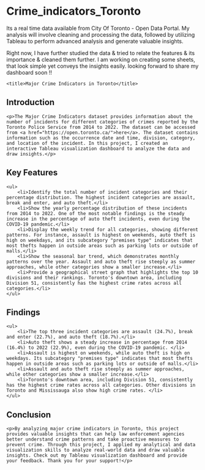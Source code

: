 # Crime_indicators_Toronto
Its a real time data available from City Of Toronto - Open Data Portal. My analysis will involve cleaning and processing the data, followed by utilizing Tableau to perform advanced analysis and generate valuable insights.

Right now, I have further studied the data & tried to relate the features & its importance & cleaned them further.
I am working on creating some sheets, that look simple yet conveys the insights easily. looking forward to share my dashboard soon !!



	<title>Major Crime Indicators in Toronto</title>

## Introduction
	<p>The Major Crime Indicators dataset provides information about the number of incidents for different categories of crimes reported by the Toronto Police Service from 2014 to 2022. The dataset can be accessed from <a href="https://open.toronto.ca/">here</a>. The dataset contains information such as the occurrence date and time, division, category, and location of the incident. In this project, I created an interactive Tableau visualization dashboard to analyze the data and draw insights.</p>

## Key Features
	<ul>
		<li>Identify the total number of incident categories and their percentage distribution. The highest incident categories are assault, break and enter, and auto theft.</li>
		<li>Show the yearly percentage distribution of these incidents from 2014 to 2022. One of the most notable findings is the steady increase in the percentage of auto theft incidents, even during the COVID-19 pandemic.</li>
		<li>Display the weekly trend for all categories, showing different patterns. For instance, assault is highest on weekends, auto theft is high on weekdays, and its subcategory "premises type" indicates that most thefts happen in outside areas such as parking lots or outside of malls.</li>
		<li>Show the seasonal bar trend, which demonstrates monthly patterns over the year. Assault and auto theft rise steeply as summer approaches, while other categories show a smaller increase.</li>
		<li>Provide a geographical street graph that highlights the top 10 divisions and their rankings. Toronto's downtown area, including Division 51, consistently has the highest crime rates across all categories.</li>
	</ul>

## Findings</h1>
	<ul>
		<li>The top three incident categories are assault (24.7%), break and enter (22.7%), and auto theft (18.7%).</li>
		<li>Auto theft shows a steady increase in percentage from 2014 (16.4%) to 2022 (22.9%), even during the COVID-19 pandemic. </li>
		<li>Assault is highest on weekends, while auto theft is high on weekdays. Its subcategory "premises type" indicates that most thefts happen in outside areas such as parking lots or outside of malls.</li>
		<li>Assault and auto theft rise steeply as summer approaches, while other categories show a smaller increase.</li>
		<li>Toronto's downtown area, including Division 51, consistently has the highest crime rates across all categories. Other divisions in Toronto and Mississauga also show high crime rates. </li>
	</ul>
## Conclusion</h1>
	<p>By analyzing major crime indicators in Toronto, this project provides valuable insights that can help law enforcement agencies better understand crime patterns and take proactive measures to prevent crime. Through this project, I applied my analytical and data visualization skills to analyze real-world data and draw valuable insights. Check out my Tableau visualization dashboard and provide your feedback. Thank you for your support!</p>

